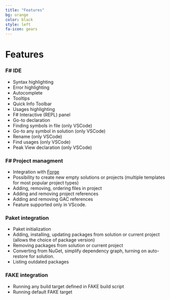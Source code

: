 ```yaml
---
title: "Features"
bg: orange
color: black
style: left
fa-icon: gears
---
```


# Features

### F# IDE

* Syntax highlighting
* Error highlighting
* Autocomplete
* Tooltips
* Quick Info Toolbar
* Usages highlighting
* F# Interactive (REPL) panel
* Go-to declaration
* Finding symbols in file (only VSCode)
* Go-to any symbol in solution (only VSCode)
* Rename (only VSCode)
* Find usages (only VSCode)
* Peak View declaration (only VSCode)

### F# Project managment

* Integration with [Forge](https://fsharp-editing.github.io/Forge)
* Possibility to create new empty solutions or projects (multiple templates for most popular project types)
* Adding, removing, ordering files in project
* Adding and removing project references
* Adding and removing GAC references
* Feature supported only in VScode.

### Paket integration

* Paket initialization
* Adding, installing, updating packages from solution or current project (allows the choice of package version)
* Removing packages from solution or current project
* Converting from NuGet, simplify dependency graph, turning on auto-restore for solution.
* Listing outdated packages

### FAKE integration

* Running any build target defined in FAKE build script
* Running default FAKE target